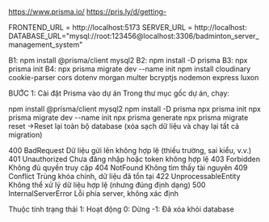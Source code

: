 https://www.prisma.io/
https://pris.ly/d/getting-

FRONTEND_URL = http://localhost:5173
SERVER_URL = http://localhost:
DATABASE_URL="mysql://root:123456@localhost:3306/badminton_server_management_system"

B1: npm install @prisma/client mysql2
B2: npm install -D prisma
B3: npx prisma init
B4: npx prisma migrate dev --name init
npm install cloudinary cookie-parser cors dotenv morgan multer bcryptjs nodemon express luxon

BƯỚC 1: Cài đặt Prisma vào dự án
Trong thư mục gốc dự án, chạy:

npm install @prisma/client mysql2
npm install -D prisma
npx prisma init
npx prisma migrate dev --name init
npx prisma generate
npx prisma migrate reset ->Reset lại toàn bộ database (xóa sạch dữ liệu và chạy lại tất cả migration)

400 BadRequest Dữ liệu gửi lên không hợp lệ (thiếu trường, sai kiểu, v.v.)
401 Unauthorized Chưa đăng nhập hoặc token không hợp lệ
403 Forbidden Không đủ quyền truy cập
404 NotFound Không tìm thấy tài nguyên
409 Conflict Trùng khóa chính, dữ liệu đã tồn tại
422 UnprocessableEntity Không thể xử lý dữ liệu hợp lệ (nhưng đúng định dạng)
500 InternalServerError Lỗi phía server, không xác định

Thuộc tính trạng thái
1: Hoạt động
0: Dừng
-1: Đã xóa khỏi database
